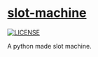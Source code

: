 # [slot-machine](https://github.com/viduxsh/slot-machine)

[![LICENSE](https://img.shields.io/badge/license-MIT-lightgrey.svg)](https://github.com/viduxsh/slot-machine/blob/main/LICENSE)

 A python made slot machine.